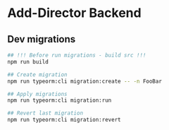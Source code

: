 # Add-Director Backend

## Dev migrations

```sh
## !!! Before run migrations - build src !!!
npm run build

## Create migration
npm run typeorm:cli migration:create -- -n FooBar

## Apply migrations
npm run typeorm:cli migration:run

## Revert last migration
npm run typeorm:cli migration:revert
```
